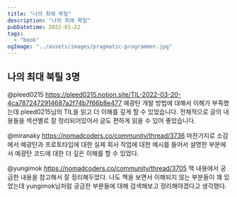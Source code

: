```yaml
---
title: "나의 최애 북틸"
description: "나의 최애 북틸"
pubDatetime: 2022-03-22
tags:
  - "book"
ogImage: "../assets/images/pragmatic-programmer.jpg"
---
```


## 나의 최대 북틸 3명

@pleed0215
https://pleed0215.notion.site/TIL-2022-03-20-4ca7872472914687a2f74b7f66b8e477
예광탄 개발 방법에 대해서 이해가 부족했는데 pleed0215님의 TIL을 읽고 더 이해를 깊게 할 수 있었습니다.
전체적으로 글의 내용들을 섹션별로 잘 정리되어있어서 글도 편하게 읽을 수 있어 좋았습니다.

@miranaky
https://nomadcoders.co/community/thread/3736
마찬가지로 소감에서 예광탄과 프로토타입에 대한 실제 회사 작업에 대한 예시를 들어서 설명한 부분에서 예광탄 코드에 대한 더 깊은 이해를 할 수 있었다.

@yungimok
https://nomadcoders.co/community/thread/3705
책 내용에서 궁금한 내용을 참고해서 잘 정리해두었다. 나도 책을 보면서 이해되지 않는 부분들이 꽤 있었는데 yungimok님처럼 궁금한 부분들에 대해 검색해보고 정리해야겠다고 생각했다.
